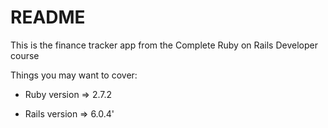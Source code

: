 # README

This is the finance tracker app from the Complete Ruby on Rails Developer course

Things you may want to cover:

* Ruby version => 2.7.2

* Rails version => 6.0.4'